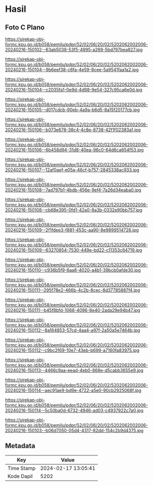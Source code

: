 # Hasil

## Foto C Plano

https://sirekap-obj-formc.kpu.go.id/b058/pemilu/pdpr/52/02/06/20/02/5202062002006-20240216-150102--63ab5038-53f5-4995-a269-5bd797bea827.jpg

https://sirekap-obj-formc.kpu.go.id/b058/pemilu/pdpr/52/02/06/20/02/5202062002006-20240216-150104--9b6eef38-c6fa-4e59-8cee-5a9541faa1a2.jpg

https://sirekap-obj-formc.kpu.go.id/b058/pemilu/pdpr/52/02/06/20/02/5202062002006-20240216-150104--c2035fa1-0e9d-4d98-9e54-327c95ca6e0d.jpg

https://sirekap-obj-formc.kpu.go.id/b058/pemilu/pdpr/52/02/06/20/02/5202062002006-20240216-150105--d017cdcb-90eb-4a9a-b6d5-8a15f20177cb.jpg

https://sirekap-obj-formc.kpu.go.id/b058/pemilu/pdpr/52/02/06/20/02/5202062002006-20240216-150106--b073e678-38c4-4c8e-8738-42f1f02383a1.jpg

https://sirekap-obj-formc.kpu.go.id/b058/pemilu/pdpr/52/02/06/20/02/5202062002006-20240216-150106--6b458d94-31d8-40ea-98c0-64d6ca654f53.jpg

https://sirekap-obj-formc.kpu.go.id/b058/pemilu/pdpr/52/02/06/20/02/5202062002006-20240216-150107--12af0aef-e05a-46cf-b757-2845338ac933.jpg

https://sirekap-obj-formc.kpu.go.id/b058/pemilu/pdpr/52/02/06/20/02/5202062002006-20240216-150108--7ad797b1-4bdb-456e-9ef4-7a26d34eaba0.jpg

https://sirekap-obj-formc.kpu.go.id/b058/pemilu/pdpr/52/02/06/20/02/5202062002006-20240216-150108--cb68e395-0fd1-42a0-8a3b-0332e90bb757.jpg

https://sirekap-obj-formc.kpu.go.id/b058/pemilu/pdpr/52/02/06/20/02/5202062002006-20240216-150109--2f1fdee3-f881-453c-aa90-8e9899514726.jpg

https://sirekap-obj-formc.kpu.go.id/b058/pemilu/pdpr/52/02/06/20/02/5202062002006-20240216-150109--63270854-7530-449e-bd22-c11353c64719.jpg

https://sirekap-obj-formc.kpu.go.id/b058/pemilu/pdpr/52/02/06/20/02/5202062002006-20240216-150110--c936b5f9-6aa6-4020-a4b1-39bcb0afde30.jpg

https://sirekap-obj-formc.kpu.go.id/b058/pemilu/pdpr/52/02/06/20/02/5202062002006-20240216-150111--295f78e2-466b-4c2b-8cec-8d37785887f4.jpg

https://sirekap-obj-formc.kpu.go.id/b058/pemilu/pdpr/52/02/06/20/02/5202062002006-20240216-150111--b45f8bfd-1068-4096-8e40-2ada29e94b47.jpg

https://sirekap-obj-formc.kpu.go.id/b058/pemilu/pdpr/52/02/06/20/02/5202062002006-20240216-150112--8a164853-57cd-4aa4-a97f-2a50a5e7464b.jpg

https://sirekap-obj-formc.kpu.go.id/b058/pemilu/pdpr/52/02/06/20/02/5202062002006-20240216-150112--c9bc2f69-10e7-43eb-b699-a7160fa83975.jpg

https://sirekap-obj-formc.kpu.go.id/b058/pemilu/pdpr/52/02/06/20/02/5202062002006-20240216-150113--4466c9aa-eead-4eb0-868e-d5cabb3655e9.jpg

https://sirekap-obj-formc.kpu.go.id/b058/pemilu/pdpr/52/02/06/20/02/5202062002006-20240216-150114--aec91ae9-bd9e-4722-a5e0-90cb2925068f.jpg

https://sirekap-obj-formc.kpu.go.id/b058/pemilu/pdpr/52/02/06/20/02/5202062002006-20240216-150114--5c50ba0d-6732-4946-ad03-c4937922c7a0.jpg

https://sirekap-obj-formc.kpu.go.id/b058/pemilu/pdpr/52/02/06/20/02/5202062002006-20240216-150103--b06d7050-05d4-4317-82dd-154c2b9d4375.jpg


## Metadata

| Key        | Value               |
| ---------- | ------------------- |
| Time Stamp | 2024-02-17 13:05:41 |
| Kode Dapil | 5202                |



